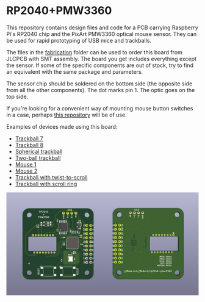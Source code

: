 # RP2040+PMW3360

This repository contains design files and code for a PCB carrying Raspberry Pi's RP2040 chip and the PixArt PMW3360 optical mouse sensor. They can be used for rapid prototyping of USB mice and trackballs.

The files in the [fabrication](fabrication) folder can be used to order this board from JLCPCB with SMT assembly. The board you get includes everything except the sensor. If some of the specific components are out of stock, try to find an equivalent with the same package and parameters.

The sensor chip should be soldered on the bottom side (the opposite side from all the other components). The dot marks pin 1. The optic goes on the top side.

If you're looking for a convenient way of mounting mouse button switches in a case, perhaps [this repository](https://github.com/jfedor2/mouse-switch-mount-pcb) will be of use.

Examples of devices made using this board:

* [Trackball 7](https://www.prusaprinters.org/prints/83631-trackball-7)
* [Trackball 8](https://www.prusaprinters.org/prints/84148-trackball-8)
* [Spherical trackball](https://www.prusaprinters.org/prints/85053-spherical-trackball)
* [Two-ball trackball](https://github.com/jfedor2/two-ball-trackball)
* [Mouse 1](https://www.prusaprinters.org/prints/87379-mouse-1)
* [Mouse 2](https://www.prusaprinters.org/prints/88403-mouse-2)
* [Trackball with twist-to-scroll](https://github.com/jfedor2/twist-to-scroll-trackball)
* [Trackball with scroll ring](https://github.com/jfedor2/scroll-ring-trackball)

![PCB render](Trackball-render.png)
